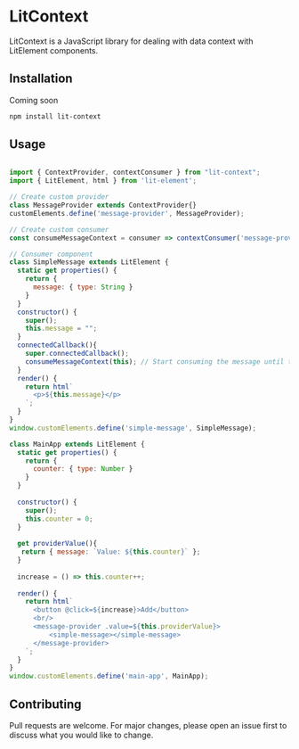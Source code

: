 # LitContext

LitContext is a JavaScript library for dealing with data context with LitElement components.

## Installation

Coming soon

```bash
npm install lit-context
```

## Usage

```javascript

import { ContextProvider, contextConsumer } from "lit-context";
import { LitElement, html } from 'lit-element';

// Create custom provider
class MessageProvider extends ContextProvider{}
customElements.define('message-provider', MessageProvider);

// Create custom consumer
const consumeMessageContext = consumer => contextConsumer('message-provider', consumer);

// Consumer component
class SimpleMessage extends LitElement {
  static get properties() {
    return {
      message: { type: String }
    }
  }
  constructor() {
    super();
    this.message = "";        
  }
  connectedCallback(){
    super.connectedCallback();
    consumeMessageContext(this); // Start consuming the message until the component is connected
  }
  render() {
    return html`      
      <p>${this.message}</p>
    `;
  }
}
window.customElements.define('simple-message', SimpleMessage);

class MainApp extends LitElement {
  static get properties() {
    return {
      counter: { type: Number }
    }
  }
  
  constructor() {
    super();
    this.counter = 0;        
  }
  
  get providerValue(){
   return { message: `Value: ${this.counter}` };
  }
  
  increase = () => this.counter++;
  
  render() {    
    return html`      
      <button @click=${increase}>Add</button>
      <br/>
      <message-provider .value=${this.providerValue}>
          <simple-message></simple-message>
      </message-provider>
    `;
  }
}
window.customElements.define('main-app', MainApp);


```

## Contributing
Pull requests are welcome. For major changes, please open an issue first to discuss what you would like to change.
